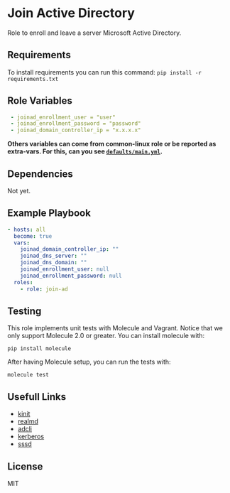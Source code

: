 # Join Active Directory

Role to enroll and leave a server Microsoft Active Directory.

## Requirements

To install requirements you can run this command: `pip install -r requirements.txt` 

## Role Variables
``` yaml
 - joinad_enrollment_user = "user"
 - joinad_enrollment_password = "password"
 - joinad_domain_controller_ip = "x.x.x.x"
```

 **Others variables can come from common-linux role or be reported as extra-vars. For this, can you see [`defaults/main.yml`](defaults/main.yml).**

## Dependencies
Not yet.

## Example Playbook

```yaml
- hosts: all
  become: true
  vars:
    joinad_domain_controller_ip: ""
    joinad_dns_server: ""
    joinad_dns_domain: ""
    joinad_enrollment_user: null
    joinad_enrollment_password: null
  roles:
    - role: join-ad
```

## Testing
This role implements unit tests with Molecule and Vagrant. Notice that we only support Molecule 2.0 or greater. You can install molecule with:

```shell
pip install molecule
```

After having Molecule setup, you can run the tests with:

```
molecule test
```

## Usefull Links
 - [kinit](https://kb.iu.edu/d/aumh)
 - [realmd](https://www.freedesktop.org/software/realmd/docs/)
 - [adcli](https://www.freedesktop.org/software/realmd/adcli/adcli.html)
 - [kerberos](https://web.mit.edu/kerberos/)
 - [sssd](https://access.redhat.com/documentation/en-US/Red_Hat_Enterprise_Linux/6/html/Deployment_Guide/SSSD-Introduction.html)

## License
MIT
